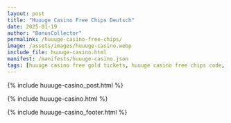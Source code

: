```yaml
---
layout: post
title: "Huuuge Casino Free Chips Deutsch"
date: 2025-01-19
author: "BonusCollector"
permalink: /huuuge-casino-free-chips/
image: /assets/images/huuuge-casino.webp
include_file: huuuge-casino.html
manifest: /manifests/huuuge-casino.json
tags: [huuuge casino free gold tickets, huuuge casino free chips code, darmowe bonusy huuuge casino, huuuge casino bonus, huuuge casino kostenlose chips]
---
```


{% include huuuge-casino_post.html %}

{% include huuuge-casino.html %}

{% include huuuge-casino_footer.html %}